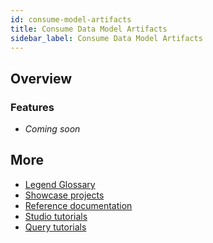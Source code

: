 ```yaml
---
id: consume-model-artifacts
title: Consume Data Model Artifacts
sidebar_label: Consume Data Model Artifacts
---
```


## Overview 

<add user journey description>
<add user journey flow>

### Features
- _Coming soon_

## More
- [Legend Glossary](../overview/legend-glossary.md)
- [Showcase projects](../showcases/showcase-projects.md)
- [Reference documentation](../reference/legend-language.md)
- [Studio tutorials](../tutorials/studio-create-model.md)
- [Query tutorials](../tutorials/query-tutorial.md)



